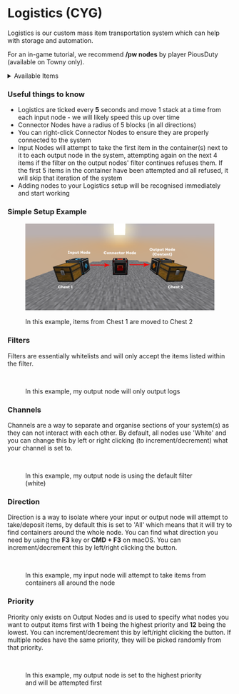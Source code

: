 # Logistics (CYG)

Logistics is our custom mass item transportation system which can help with storage and automation.

For an in-game tutorial, we recommend **/pw nodes** by player PiousDuty (available on Towny only).

<details>

<summary>Available Items</summary>

* **Storage**
  * **Big Barrel** - Stores 256 stacks of a singular item
  * **Large Barrel** - Stores 512 stacks of a singular item
  * **Deep Storage Unit** - Stores 16384 stacks of a singular item
* **Nodes**
  * **Input Node -** The starting building block of any node network. Allows the extraction of items from nearby containers at the rate of Stack/5s whilst conforming to given filters. (must be placed adjacent to an input container (Chests, Barrels, Furnaces, CYG Barrels, CYG Machines, Spawners)
  * **Output Spawner Node** - A modified version of the Output Fuel Node which allows the fuelling of spawners. (Only for applicable containers such as CYG Spawners).
  * **Output Fuel Node** - A modified version of the Content Node which allows the output of items into fuel-specific slots. (Only for applicable containers such as Furnaces, Smokers, CYG Machines, and Blast Furnaces).
  * **Output Content Node** - The final link for a node network to function. Outputs items into nearby containers, while conforming to given filters, and priorities. (Only for applicable containers such as Chests, Barrels, CYG Machines, and CYG Barrels).
  * **Connector Node -** The connector for node networks, connecting input nodes to output nodes. (Requires to be within a range of 5 blocks in any direction of an Input/Output Node to guarantee a successful link).

</details>

### Useful things to know

* Logistics are ticked every **5** seconds and move 1 stack at a time from each input node - we will likely speed this up over time
* Connector Nodes have a radius of 5 blocks (in all directions)
* You can right-click Connector Nodes to ensure they are properly connected to the system
* Input Nodes will attempt to take the first item in the container(s) next to it to each output node in the system, attempting again on the next 4 items if the filter on the output nodes' filter continues refuses them. If the first 5 items in the container have been attempted and all refused, it will skip that iteration of the system
* Adding nodes to your Logistics setup will be recognised immediately and start working

### Simple Setup Example

<figure><img src="../../.gitbook/assets/SimpleSetup1.png" alt=""><figcaption><p>In this example, items from Chest 1 are moved to Chest 2</p></figcaption></figure>

### Filters

Filters are essentially whitelists and will only accept the items listed within the filter.

<figure><img src="https://i.imgur.com/lWK7dUD.png" alt=""><figcaption><p>In this example, my output node will only output logs</p></figcaption></figure>

### Channels

Channels are a way to separate and organise sections of your system(s) as they can not interact with each other. By default, all nodes use 'White' and you can change this by left or right clicking (to increment/decrement) what your channel is set to.

<figure><img src="https://i.imgur.com/6uaQu6u.png" alt=""><figcaption><p>In this example, my output node is using the default filter (white)</p></figcaption></figure>

### Direction

Direction is a way to isolate where your input or output node will attempt to take/deposit items, by default this is set to 'All' which means that it will try to find containers around the whole node. You can find what direction you need by using the **F3** key or **CMD + F3** on macOS. You can increment/decrement this by left/right clicking the button.

<figure><img src="https://i.imgur.com/uJ1wtVV.png" alt=""><figcaption><p>In this example, my input node will attempt to take items from containers all around the node</p></figcaption></figure>

### Priority

Priority only exists on Output Nodes and is used to specify what nodes you want to output items first with **1** being the highest priority and **12** being the lowest. You can increment/decrement this by left/right clicking the button. If multiple nodes have the same priority, they will be picked randomly from that priority.

<figure><img src="https://i.imgur.com/M6hGVa4.png" alt=""><figcaption><p>In this example, my output node is set to the highest priority and will be attempted first</p></figcaption></figure>
